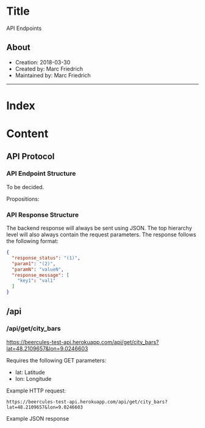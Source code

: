 # Title

API Endpoints

## About

- Creation: 2018-03-30
- Created by: Marc Friedrich
- Maintained by: Marc Friedrich

___

# Index

# Content

## API Protocol

### API Endpoint Structure 

To be decided.

Propositions:

### API Response Structure

The backend response will always be sent using JSON. The top hierarchy level will also always contain the request parameters. The response follows the following format:

```json
{
  "response_status": "(1)", 
  "param1": "(2)",
  "paramN": "valueN",
  "response_message": [
    "key1": "val1"
  ]
}
```

## /api

### /api/get/city_bars

https://beercules-test-api.herokuapp.com/api/get/city_bars?lat=48.2109657&lon=9.0246603

Requires the following GET parameters:

- lat: Latitude
- lon: Longitude

Example HTTP request:

```
https://beercules-test-api.herokuapp.com/api/get/city_bars?lat=48.2109657&lon=9.0246603
```

Example JSON response
